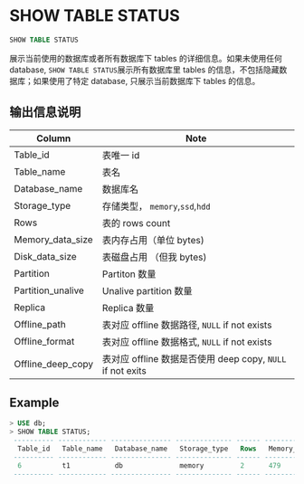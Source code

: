 # SHOW TABLE STATUS

```sql
SHOW TABLE STATUS
```

展示当前使用的数据库或者所有数据库下 tables 的详细信息。如果未使用任何 database, `SHOW TABLE STATUS`展示所有数据库里 tables 的信息，不包括隐藏数据库；如果使用了特定 database, 只展示当前数据库下 tables 的信息。



## 输出信息说明

| Column            | Note                                              |
| ----------------- |---------------------------------------------------|
| Table_id          | 表唯一 id                                            |
| Table_name        | 表名                                                |
| Database_name     | 数据库名                                              |
| Storage_type      | 存储类型， `memory`,`ssd`,`hdd`                        |
| Rows              | 表的 rows count                                     |
| Memory_data_size  | 表内存占用（单位 bytes)                                   |
| Disk_data_size    | 表磁盘占用 （但我 bytes)                                  |
| Partition         | Partiton 数量                                       |
| Partition_unalive | Unalive partition 数量                              |
| Replica           | Replica 数量                                        |
| Offline_path      | 表对应 offline 数据路径, `NULL` if not exists            |
| Offline_format    | 表对应 offline 数据格式, `NULL` if not exists            |
| Offline_deep_copy | 表对应 offline 数据是否使用 deep copy, `NULL` if not exits |



## Example

```sql
> USE db;
> SHOW TABLE STATUS;
 ---------- ------------ --------------- -------------- ------ ------------------ ---------------- ----------- ------------------- --------- -------------- ---------------- ------------------- 
  Table_id   Table_name   Database_name   Storage_type   Rows   Memory_data_size   Disk_data_size   Partition   Partition_unalive   Replica   Offline_path   Offline_format   Offline_deep_copy  
 ---------- ------------ --------------- -------------- ------ ------------------ ---------------- ----------- ------------------- --------- -------------- ---------------- ------------------- 
  6          t1           db              memory         2      479                0                8           0                   3         NULL           NULL             NULL               
 ---------- ------------ --------------- -------------- ------ ------------------ ---------------- ----------- ------------------- --------- -------------- ---------------- ------------------- 
```


